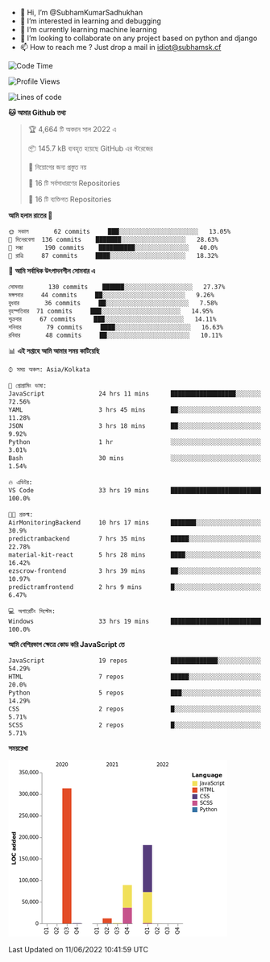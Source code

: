 - 👋 Hi, I’m @SubhamKumarSadhukhan
- 👀 I’m interested in learning and debugging
- 🌱 I’m currently learning machine learning
- 💞️ I’m looking to collaborate on any project based on python and django
- 📫 How to reach me ?
      Just drop a mail in idiot@subhamsk.cf

<!---
SubhamKumarSadhukhan/SubhamKumarSadhukhan is a ✨ special ✨ repository because its `README.md` (this file) appears on your GitHub profile.
You can click the Preview link to take a look at your changes.
--->


<!--START_SECTION:waka-->
![Code Time](http://img.shields.io/badge/Code%20Time-575%20hrs%2037%20mins-blue)

![Profile Views](http://img.shields.io/badge/%E0%A6%AA%E0%A7%8D%E0%A6%B0%E0%A7%8B%E0%A6%AB%E0%A6%BE%E0%A6%87%E0%A6%B2%20%E0%A6%A6%E0%A6%B0%E0%A7%8D%E0%A6%B6%E0%A6%A8-61-blue)

![Lines of code](https://img.shields.io/badge/%E0%A6%B9%E0%A7%8D%E0%A6%AF%E0%A6%BE%E0%A6%B2%E0%A7%8B%20%E0%A6%93%E0%A6%AF%E0%A6%BC%E0%A6%BE%E0%A6%B0%E0%A7%8D%E0%A6%B2%E0%A7%8D%E0%A6%A1%20%E0%A6%A5%E0%A7%87%E0%A6%95%E0%A7%87%20%E0%A6%86%E0%A6%AE%E0%A6%BF%20%E0%A6%B2%E0%A6%BF%E0%A6%96%E0%A7%87%E0%A6%9B%E0%A6%BF-598%20Thousand%20%E0%A6%95%E0%A7%8B%E0%A6%A1%E0%A7%87%E0%A6%B0%20%E0%A6%B2%E0%A6%BE%E0%A6%87%E0%A6%A8-blue)

**🐱 আমার Github তথ্য** 

> 🏆 4,664 টি অবদান সাল 2022 এ
 > 
> 📦 145.7 kB ব্যবহৃত হয়েছে GitHub এর স্টরেজের 
 > 
> 🚫 নিয়োগের জন্য প্রস্তুত নয়
 > 
> 📜 16 টি সর্বসাধারণের Repositories 
 > 
> 🔑 16 টি ব্যক্তিগত Repositories  
 > 
**আমি হলাম রাতের 🦉** 

```text
🌞 সকাল       62 commits     ███░░░░░░░░░░░░░░░░░░░░░░   13.05% 
🌆 দিনেরবেলা  136 commits    ███████░░░░░░░░░░░░░░░░░░   28.63% 
🌃 সন্ধা      190 commits    ██████████░░░░░░░░░░░░░░░   40.0% 
🌙 রাত্রি     87 commits     ████░░░░░░░░░░░░░░░░░░░░░   18.32%

```
📅 **আমি সর্বাধিক উৎপাদনশীল সোমবার এ** 

```text
সোমবার       130 commits    ██████░░░░░░░░░░░░░░░░░░░   27.37% 
মঙ্গলবার     44 commits     ██░░░░░░░░░░░░░░░░░░░░░░░   9.26% 
বুধবার       36 commits     ██░░░░░░░░░░░░░░░░░░░░░░░   7.58% 
বৃহস্পতিবার  71 commits     ███░░░░░░░░░░░░░░░░░░░░░░   14.95% 
শুক্রবার     67 commits     ███░░░░░░░░░░░░░░░░░░░░░░   14.11% 
শনিবার       79 commits     ████░░░░░░░░░░░░░░░░░░░░░   16.63% 
রবিবার       48 commits     ██░░░░░░░░░░░░░░░░░░░░░░░   10.11%

```


📊 **এই সপ্তাহে আমি আমার সময় কাটিয়েছি** 

```text
⌚︎ সময় অঞ্চল: Asia/Kolkata

💬 প্রোগ্রামিং ভাষা: 
JavaScript               24 hrs 11 mins      ██████████████████░░░░░░░   72.56% 
YAML                     3 hrs 45 mins       ██░░░░░░░░░░░░░░░░░░░░░░░   11.28% 
JSON                     3 hrs 18 mins       ██░░░░░░░░░░░░░░░░░░░░░░░   9.92% 
Python                   1 hr                ░░░░░░░░░░░░░░░░░░░░░░░░░   3.01% 
Bash                     30 mins             ░░░░░░░░░░░░░░░░░░░░░░░░░   1.54%

🔥 এডিটর: 
VS Code                  33 hrs 19 mins      █████████████████████████   100.0%

🐱‍💻 প্রকল্ম: 
AirMonitoringBackend     10 hrs 17 mins      ███████░░░░░░░░░░░░░░░░░░   30.9% 
predictrambackend        7 hrs 35 mins       █████░░░░░░░░░░░░░░░░░░░░   22.78% 
material-kit-react       5 hrs 28 mins       ████░░░░░░░░░░░░░░░░░░░░░   16.42% 
ezscrow-frontend         3 hrs 39 mins       ██░░░░░░░░░░░░░░░░░░░░░░░   10.97% 
predictramfrontend       2 hrs 9 mins        █░░░░░░░░░░░░░░░░░░░░░░░░   6.47%

💻 অপারেটিং সিস্টেম: 
Windows                  33 hrs 19 mins      █████████████████████████   100.0%

```

**আমি বেশিরভাগ ক্ষেত্রে কোড করি JavaScript তে** 

```text
JavaScript               19 repos            █████████████░░░░░░░░░░░░   54.29% 
HTML                     7 repos             █████░░░░░░░░░░░░░░░░░░░░   20.0% 
Python                   5 repos             ███░░░░░░░░░░░░░░░░░░░░░░   14.29% 
CSS                      2 repos             █░░░░░░░░░░░░░░░░░░░░░░░░   5.71% 
SCSS                     2 repos             █░░░░░░░░░░░░░░░░░░░░░░░░   5.71%

```


**সময়রেখা**

![Chart not found](https://raw.githubusercontent.com/SubhamKumarSadhukhan/SubhamKumarSadhukhan/main/charts/bar_graph.png) 


 Last Updated on 11/06/2022 10:41:59 UTC
<!--END_SECTION:waka-->
